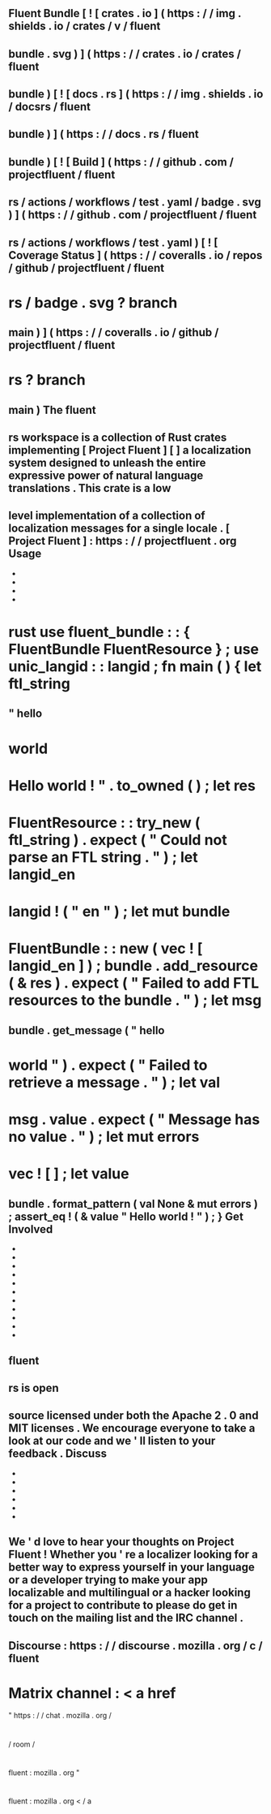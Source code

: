 #
Fluent
Bundle
[
!
[
crates
.
io
]
(
https
:
/
/
img
.
shields
.
io
/
crates
/
v
/
fluent
-
bundle
.
svg
)
]
(
https
:
/
/
crates
.
io
/
crates
/
fluent
-
bundle
)
[
!
[
docs
.
rs
]
(
https
:
/
/
img
.
shields
.
io
/
docsrs
/
fluent
-
bundle
)
]
(
https
:
/
/
docs
.
rs
/
fluent
-
bundle
)
[
!
[
Build
]
(
https
:
/
/
github
.
com
/
projectfluent
/
fluent
-
rs
/
actions
/
workflows
/
test
.
yaml
/
badge
.
svg
)
]
(
https
:
/
/
github
.
com
/
projectfluent
/
fluent
-
rs
/
actions
/
workflows
/
test
.
yaml
)
[
!
[
Coverage
Status
]
(
https
:
/
/
coveralls
.
io
/
repos
/
github
/
projectfluent
/
fluent
-
rs
/
badge
.
svg
?
branch
=
main
)
]
(
https
:
/
/
coveralls
.
io
/
github
/
projectfluent
/
fluent
-
rs
?
branch
=
main
)
The
fluent
-
rs
workspace
is
a
collection
of
Rust
crates
implementing
[
Project
Fluent
]
[
]
a
localization
system
designed
to
unleash
the
entire
expressive
power
of
natural
language
translations
.
This
crate
is
a
low
-
level
implementation
of
a
collection
of
localization
messages
for
a
single
locale
.
[
Project
Fluent
]
:
https
:
/
/
projectfluent
.
org
Usage
-
-
-
-
-
rust
use
fluent_bundle
:
:
{
FluentBundle
FluentResource
}
;
use
unic_langid
:
:
langid
;
fn
main
(
)
{
let
ftl_string
=
"
hello
-
world
=
Hello
world
!
"
.
to_owned
(
)
;
let
res
=
FluentResource
:
:
try_new
(
ftl_string
)
.
expect
(
"
Could
not
parse
an
FTL
string
.
"
)
;
let
langid_en
=
langid
!
(
"
en
"
)
;
let
mut
bundle
=
FluentBundle
:
:
new
(
vec
!
[
langid_en
]
)
;
bundle
.
add_resource
(
&
res
)
.
expect
(
"
Failed
to
add
FTL
resources
to
the
bundle
.
"
)
;
let
msg
=
bundle
.
get_message
(
"
hello
-
world
"
)
.
expect
(
"
Failed
to
retrieve
a
message
.
"
)
;
let
val
=
msg
.
value
.
expect
(
"
Message
has
no
value
.
"
)
;
let
mut
errors
=
vec
!
[
]
;
let
value
=
bundle
.
format_pattern
(
val
None
&
mut
errors
)
;
assert_eq
!
(
&
value
"
Hello
world
!
"
)
;
}
Get
Involved
-
-
-
-
-
-
-
-
-
-
-
-
fluent
-
rs
is
open
-
source
licensed
under
both
the
Apache
2
.
0
and
MIT
licenses
.
We
encourage
everyone
to
take
a
look
at
our
code
and
we
'
ll
listen
to
your
feedback
.
Discuss
-
-
-
-
-
-
-
We
'
d
love
to
hear
your
thoughts
on
Project
Fluent
!
Whether
you
'
re
a
localizer
looking
for
a
better
way
to
express
yourself
in
your
language
or
a
developer
trying
to
make
your
app
localizable
and
multilingual
or
a
hacker
looking
for
a
project
to
contribute
to
please
do
get
in
touch
on
the
mailing
list
and
the
IRC
channel
.
-
Discourse
:
https
:
/
/
discourse
.
mozilla
.
org
/
c
/
fluent
-
Matrix
channel
:
<
a
href
=
"
https
:
/
/
chat
.
mozilla
.
org
/
#
/
room
/
#
fluent
:
mozilla
.
org
"
>
#
fluent
:
mozilla
.
org
<
/
a
>
